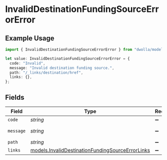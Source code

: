 # InvalidDestinationFundingSourceErrorError

## Example Usage

```typescript
import { InvalidDestinationFundingSourceErrorError } from "dwolla/models";

let value: InvalidDestinationFundingSourceErrorError = {
  code: "Invalid",
  message: "Invalid destination funding source.",
  path: "/_links/destination/href",
  links: {},
};
```

## Fields

| Field                                                                                                      | Type                                                                                                       | Required                                                                                                   | Description                                                                                                | Example                                                                                                    |
| ---------------------------------------------------------------------------------------------------------- | ---------------------------------------------------------------------------------------------------------- | ---------------------------------------------------------------------------------------------------------- | ---------------------------------------------------------------------------------------------------------- | ---------------------------------------------------------------------------------------------------------- |
| `code`                                                                                                     | *string*                                                                                                   | :heavy_minus_sign:                                                                                         | N/A                                                                                                        | Invalid                                                                                                    |
| `message`                                                                                                  | *string*                                                                                                   | :heavy_minus_sign:                                                                                         | N/A                                                                                                        | Invalid destination funding source.                                                                        |
| `path`                                                                                                     | *string*                                                                                                   | :heavy_minus_sign:                                                                                         | N/A                                                                                                        | /_links/destination/href                                                                                   |
| `links`                                                                                                    | [models.InvalidDestinationFundingSourceErrorLinks](../models/invaliddestinationfundingsourceerrorlinks.md) | :heavy_minus_sign:                                                                                         | N/A                                                                                                        | {}                                                                                                         |